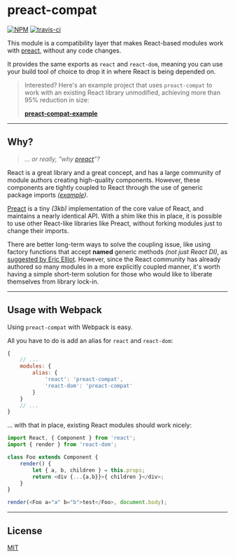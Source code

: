 # preact-compat

[![NPM](http://img.shields.io/npm/v/preact-compat.svg?style=flat)](https://www.npmjs.org/package/preact-compat)
[![travis-ci](https://travis-ci.org/developit/preact-compat.svg)](https://travis-ci.org/developit/preact-compat)


This module is a compatibility layer that makes React-based modules work with [preact], without any code changes.

It provides the same exports as `react` and `react-dom`, meaning you can use your build tool of choice to drop it in where React is being depended on.


> Interested? Here's an example project that uses `preact-compat` to work with an existing React library unmodified,
> achieving more than 95% reduction in size:
>
> **[preact-compat-example](https://github.com/developit/preact-compat-example)**


---


## Why?

> _... or really, "why [preact]"?_

React is a great library and a great concept, and has a large community of module authors creating high-quality components.
However, these components are tightly coupled to React through the use of generic package imports _([example][1])_.

[Preact] is a tiny _(3kb)_ implementation of the core value of React, and maintains a nearly identical API.
With a shim like this in place, it is possible to use other React-like libraries like Preact, without forking modules just to change their imports.

There are better long-term ways to solve the coupling issue, like using factory functions that accept **named** generic methods _(not just React DI)_,
as [suggested by Eric Elliot][2]. However, since the React community has already authored so many modules in a more explicitly coupled manner, it's worth
having a simple short-term solution for those who would like to liberate themselves from library lock-in.

---


## Usage with Webpack

Using `preact-compat` with Webpack is easy.

All you have to do is add an alias for `react` and `react-dom`:

```js
{
	// ...
	modules: {
		alias: {
			'react': 'preact-compat',
			'react-dom': 'preact-compat'
		}
	}
	// ...
}
```

... with that in place, existing React modules should work nicely:

```js
import React, { Component } from 'react';
import { render } from 'react-dom';

class Foo extends Component {
	render() {
		let { a, b, children } = this.props;
		return <div {...{a,b}}>{ children }</div>;
	}
}

render(<Foo a="a" b="b">test</Foo>, document.body);
```


---


## License

[MIT]


[preact]: https://github.com/developit/preact
[MIT]: http://choosealicense.com/licenses/mit
[1]: https://github.com/developit/preact-toolbox/blob/master/components/app/index.jsx#L1
[2]: https://gist.github.com/ericelliott/7e05747b891673eb704b
